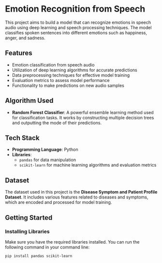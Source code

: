 # Emotion Recognition from Speech

This project aims to build a model that can recognize emotions in speech audio using deep learning and speech processing techniques. The model classifies spoken sentences into different emotions such as happiness, anger, and sadness.

## Features

- Emotion classification from speech audio
- Utilization of deep learning algorithms for accurate predictions
- Data preprocessing techniques for effective model training
- Evaluation metrics to assess model performance
- Functionality to make predictions on new audio samples

## Algorithm Used

- **Random Forest Classifier**: A powerful ensemble learning method used for classification tasks. It works by constructing multiple decision trees and outputting the mode of their predictions.

## Tech Stack

- **Programming Language**: Python
- **Libraries**:
  - `pandas` for data manipulation
  - `scikit-learn` for machine learning algorithms and evaluation metrics

## Dataset

The dataset used in this project is the **Disease Symptom and Patient Profile Dataset**. It includes various features related to diseases and symptoms, which are encoded and processed for model training.

## Getting Started

### Installing Libraries

Make sure you have the required libraries installed. You can run the following command in your command line:

```bash
pip install pandas scikit-learn
